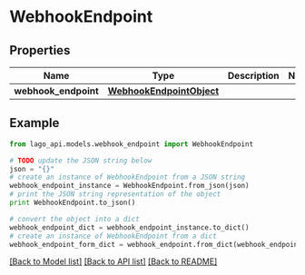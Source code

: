 # WebhookEndpoint


## Properties

Name | Type | Description | Notes
------------ | ------------- | ------------- | -------------
**webhook_endpoint** | [**WebhookEndpointObject**](WebhookEndpointObject.md) |  | 

## Example

```python
from lago_api.models.webhook_endpoint import WebhookEndpoint

# TODO update the JSON string below
json = "{}"
# create an instance of WebhookEndpoint from a JSON string
webhook_endpoint_instance = WebhookEndpoint.from_json(json)
# print the JSON string representation of the object
print WebhookEndpoint.to_json()

# convert the object into a dict
webhook_endpoint_dict = webhook_endpoint_instance.to_dict()
# create an instance of WebhookEndpoint from a dict
webhook_endpoint_form_dict = webhook_endpoint.from_dict(webhook_endpoint_dict)
```
[[Back to Model list]](../README.md#documentation-for-models) [[Back to API list]](../README.md#documentation-for-api-endpoints) [[Back to README]](../README.md)


